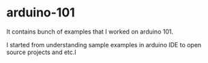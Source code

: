 # arduino-101

It contains bunch of examples that I worked on arduino 101. 

I started from understanding sample examples in arduino IDE to open source projects and etc.l
